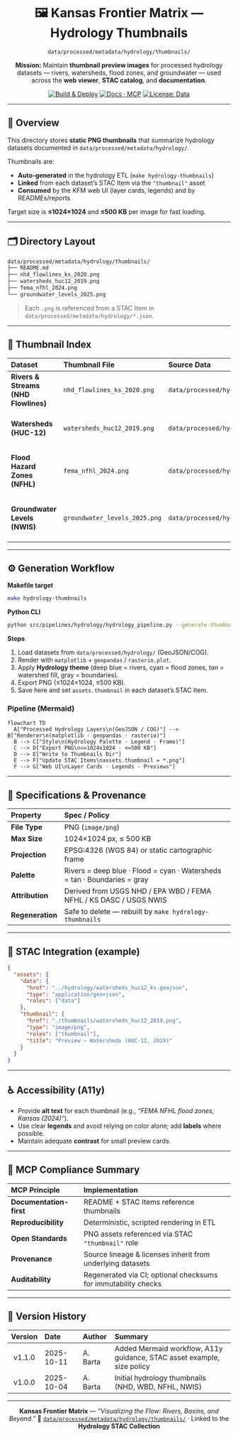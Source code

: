 <div align="center">

# 🖼️ Kansas Frontier Matrix — Hydrology Thumbnails

`data/processed/metadata/hydrology/thumbnails/`

**Mission:** Maintain **thumbnail preview images** for processed hydrology datasets — rivers, watersheds, flood zones, and groundwater — used across the **web viewer**, **STAC catalog**, and **documentation**.

[![Build & Deploy](https://github.com/bartytime4life/Kansas-Frontier-Matrix/actions/workflows/site.yml/badge.svg)](../../../../.github/workflows/site.yml)
[![Docs · MCP](https://img.shields.io/badge/Docs-MCP-blue)](../../../../docs/)
[![License: Data](https://img.shields.io/badge/License-CC--BY%204.0-green)](../../../../LICENSE)

</div>

---

## 🧭 Overview

This directory stores **static PNG thumbnails** that summarize hydrology datasets documented in
`data/processed/metadata/hydrology/`.

Thumbnails are:

* **Auto-generated** in the hydrology ETL (`make hydrology-thumbnails`)
* **Linked** from each dataset’s STAC Item via the `"thumbnail"` asset
* **Consumed** by the KFM web UI (layer cards, legends) and by READMEs/reports

Target size is **≤1024×1024** and **≤500 KB** per image for fast loading.

---

## 🗂️ Directory Layout

```bash
data/processed/metadata/hydrology/thumbnails/
├── README.md
├── nhd_flowlines_ks_2020.png
├── watersheds_huc12_2019.png
├── fema_nfhl_2024.png
└── groundwater_levels_2025.png
```

> Each `.png` is referenced from a STAC Item in `data/processed/metadata/hydrology/*.json`.

---

## 🌊 Thumbnail Index

| Dataset                              | Thumbnail File                | Source Data                                              | Description                                           |
| :----------------------------------- | :---------------------------- | :------------------------------------------------------- | :---------------------------------------------------- |
| **Rivers & Streams (NHD Flowlines)** | `nhd_flowlines_ks_2020.png`   | `data/processed/hydrology/nhd_flowlines_ks.geojson`      | Statewide river/stream network visualization.         |
| **Watersheds (HUC-12)**              | `watersheds_huc12_2019.png`   | `data/processed/hydrology/watersheds_huc12_ks.geojson`   | Sub-basin boundaries (HUC-12 polygons).               |
| **Flood Hazard Zones (NFHL)**        | `fema_nfhl_2024.png`          | `data/processed/hydrology/fema_nfhl_ks.geojson`          | FEMA floodplain and hazard zone overlay.              |
| **Groundwater Levels (NWIS)**        | `groundwater_levels_2025.png` | `data/processed/hydrology/groundwater_levels_ks.geojson` | Monitoring wells, level ranges, and density patterns. |

---

## ⚙️ Generation Workflow

**Makefile target**

```bash
make hydrology-thumbnails
```

**Python CLI**

```bash
python src/pipelines/hydrology/hydrology_pipeline.py --generate-thumbnails
```

**Steps**

1. Load datasets from `data/processed/hydrology/` (GeoJSON/COG).
2. Render with `matplotlib` + `geopandas` / `rasterio.plot`.
3. Apply **Hydrology theme** (deep blue = rivers, cyan = flood zones, tan = watershed fill, gray = boundaries).
4. Export PNG (≤1024×1024, ≤500 KB).
5. Save here and set `assets.thumbnail` in each dataset’s STAC Item.

### Pipeline (Mermaid)

```mermaid
flowchart TD
  A["Processed Hydrology Layers\n(GeoJSON / COG)"] --> B["Renderer\n(matplotlib · geopandas · rasterio)"]
  B --> C["Style\n(Hydrology Palette · Legend · Frame)"]
  C --> D["Export PNG\n<=1024x1024 · <=500 KB"]
  D --> E["Write to Thumbnails Dir"]
  E --> F["Update STAC Items\nassets.thumbnail = *.png"]
  F --> G["Web UI\nLayer Cards · Legends · Previews"]
```

<!-- END OF MERMAID -->

---

## 🧮 Specifications & Provenance

| Property         | Spec / Policy                                                            |
| :--------------- | :----------------------------------------------------------------------- |
| **File Type**    | PNG (`image/png`)                                                        |
| **Max Size**     | 1024×1024 px, ≤ 500 KB                                                   |
| **Projection**   | EPSG:4326 (WGS 84) or static cartographic frame                          |
| **Palette**      | Rivers = deep blue · Flood = cyan · Watersheds = tan · Boundaries = gray |
| **Attribution**  | Derived from USGS NHD / EPA WBD / FEMA NFHL / KS DASC / USGS NWIS        |
| **Regeneration** | Safe to delete — rebuilt by `make hydrology-thumbnails`                  |

---

## 🔗 STAC Integration (example)

```json
{
  "assets": {
    "data": {
      "href": "../hydrology/watersheds_huc12_ks.geojson",
      "type": "application/geo+json",
      "roles": ["data"]
    },
    "thumbnail": {
      "href": "./thumbnails/watersheds_huc12_2019.png",
      "type": "image/png",
      "roles": ["thumbnail"],
      "title": "Preview — Watersheds (HUC-12, 2019)"
    }
  }
}
```

---

## ♿ Accessibility (A11y)

* Provide **alt text** for each thumbnail (e.g., *“FEMA NFHL flood zones, Kansas (2024)”*).
* Use clear **legends** and avoid relying on color alone; add **labels** where possible.
* Maintain adequate **contrast** for small preview cards.

---

## 🧠 MCP Compliance Summary

| MCP Principle           | Implementation                                                 |
| :---------------------- | :------------------------------------------------------------- |
| **Documentation-first** | README + STAC Items reference thumbnails                       |
| **Reproducibility**     | Deterministic, scripted rendering in ETL                       |
| **Open Standards**      | PNG assets referenced via STAC `"thumbnail"` role              |
| **Provenance**          | Source lineage & licenses inherit from underlying datasets     |
| **Auditability**        | Regenerated via CI; optional checksums for immutability checks |

---

## 🧾 Version History

| Version | Date       | Author   | Summary                                                                |
| :-----: | :--------- | :------- | :--------------------------------------------------------------------- |
|  v1.1.0 | 2025-10-11 | A. Barta | Added Mermaid workflow, A11y guidance, STAC asset example, size policy |
|  v1.0.0 | 2025-10-04 | A. Barta | Initial hydrology thumbnails (NHD, WBD, NFHL, NWIS)                    |

---

<div align="center">

**Kansas Frontier Matrix** — *“Visualizing the Flow: Rivers, Basins, and Beyond.”*
📍 [`data/processed/metadata/hydrology/thumbnails/`](.) · Linked to the **Hydrology STAC Collection**

</div>
